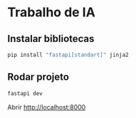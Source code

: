 # Trabalho de IA

## Instalar bibliotecas

``` bash
pip install "fastapi[standart]" jinja2
```

## Rodar projeto

``` bash
fastapi dev
```

Abrir [http://localhost:8000](http://localhost:8000)

